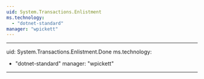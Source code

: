 ```yaml
---
uid: System.Transactions.Enlistment
ms.technology: 
  - "dotnet-standard"
manager: "wpickett"
---
```


---
uid: System.Transactions.Enlistment.Done
ms.technology: 
  - "dotnet-standard"
manager: "wpickett"
---
